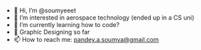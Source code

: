 - 👋 Hi, I’m @soumyeeet
- 👀 I’m interested in aerospace technology (ended up in a CS uni)
- 🌱 I’m currently learning how to code?
- 💞 Graphic Designing so far
- 📫 How to reach me: pandey.a.soumya@gmail.com

<!---
soumyeeet/soumyeeet is a ✨ special ✨ repository because its `README.md` (this file) appears on your GitHub profile.
You can click the Preview link to take a look at your changes.
--->
